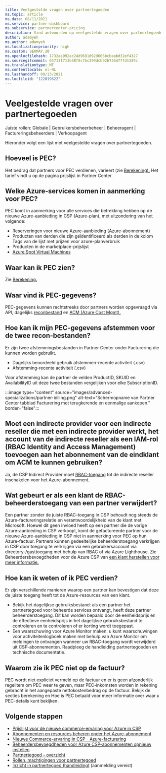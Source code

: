 ```yaml
---
title: Veelgestelde vragen over partnertegoeden
ms.topic: article
ms.date: 08/11/2021
ms.service: partner-dashboard
ms.subservice: partnercenter-pricing
description: Vind antwoorden op veelgestelde vragen over partnertegoeden (PEC).
author: adamyeh
ms.author: adamyeh
ms.localizationpriority: high
ms.custom: SEOMAY.20
ms.openlocfilehash: 1732ae992ac24d9691d929606bcbaabd32ef4327
ms.sourcegitcommit: 03713f713b38f8c7bc299dcb92b7264777d1339c
ms.translationtype: MT
ms.contentlocale: nl-NL
ms.lasthandoff: 08/13/2021
ms.locfileid: "122019622"
---
```

# <a name="frequently-asked-questions-for-partner-earned-credit"></a>Veelgestelde vragen over partnertegoeden

Juiste rollen: Globale | Gebruikersbeheerbeheer | Beheeragent | Factureringsbeheerders | Verkoopagent

Hieronder volgt een lijst met veelgestelde vragen over partnertegoeden.

## <a name="how-much-is-pec"></a>Hoeveel is PEC?

Het bedrag dat partners voor PEC verdienen, varieert (zie [Berekening).](partner-earned-credit-explanation.md#calculation) Het tarief vindt u op de pagina prijslijst in Partner Center.

## <a name="what-azure-services-are-eligible-for-pec"></a>Welke Azure-services komen in aanmerking voor PEC?

PEC komt in aanmerking voor alle services die betrekking hebben op de nieuwe Azure-aanbieding in CSP (Azure-plan), met uitzondering van het volgende: 
- Reserveringen voor nieuwe Azure-aanbieding (Azure-abonnement)
- Producten van derden die zijn geïdentificeerd als derden in de kolom Tags van de lijst met prijzen voor azure-planverbruik
- Producten in de marketplace-prijslijst
- [Azure Spot Virtual Machines](https://partner.microsoft.com/resources/collection/azure-spot-in-csp#/)

## <a name="where-can-i-see-pec"></a>Waar kan ik PEC zien?

Zie [Berekening.](partner-earned-credit-explanation.md#calculation)

## <a name="where-can-i-find-pec-details"></a>Waar vind ik PEC-gegevens?

PEC-gegevens kunnen rechtstreeks door partners worden opgevraagd via API, dagelijks [reconbestand](partner-earned-credit-explanation.md#calculation) en [ACM (Azure Cost Mgmt).](partner-earned-credit-explanation.md#azure-cost-management-and-pec)

## <a name="how-can-i-reconcile-my-pec-information-across-the-two-recon-files"></a>Hoe kan ik mijn PEC-gegevens afstemmen voor de twee recon-bestanden?

Er zijn twee afstemmingsbestanden in Partner Center onder Facturering die kunnen worden gebruikt.

- Dagelijks beoordeeld gebruik afstemmen-recente activiteit (.csv)
- Afstemming-recente activiteit (.csv)

Voor afstemming kan de partner de velden ProductID, SKUID en AvailabilityID uit deze twee bestanden vergelijken voor elke SubscriptionID.

:::image type="content" source="images/advanced-specializations/partner-billing.png" alt-text="Schermopname van Partner Center tabblad Facturering met terugkerende en eenmalige aankopen." border="false":::

## <a name="for-an-indirect-reseller-working-with-an-indirect-provider-does-an-indirect-provider-need-to-add-the-indirect-resellers-account-as-an-rbac-identity-and-access-management-iam-role-to-the-end-customers-subscription-in-order-to-utilize-acm"></a>Moet een indirecte provider voor een indirecte reseller die met een indirecte provider werkt, het account van de indirecte reseller als een IAM-rol (RBAC Identity and Access Management) toevoegen aan het abonnement van de eindklant om ACM te kunnen gebruiken?

Ja, de CSP Indirect Provider moet [RBAC-toegang](/azure/role-based-access-control/overview) tot de indirecte reseller inschakelen voor het Azure-abonnement.

## <a name="what-happens-if-a-customer-removes-a-partners-rbac-admin-access"></a>Wat gebeurt er als een klant de RBAC-beheerderstoegang van een partner verwijdert?

Een partner zonder de juiste RBAC-toegang in CSP behoudt nog steeds de Azure-factureringsrelatie en verantwoordelijkheid van de klant met Microsoft. Hoewel dit geen invloed heeft op een partner die de vorige Azure-aanbieding in CSP verkoopt, komt de gefactureerde partner voor de nieuwe Azure-aanbieding in CSP niet in aanmerking voor PEC op hun Azure-factuur. Partners kunnen gedeeltelijke beheerderstoegang verkrijgen in CSP door toegang te verkrijgen via een gebruikersaccount via directory-/gasttoegang met behulp van RBAC of via Azure Lighthouse. Zie Beheerdersbevoegdheden voor de Azure CSP van [een klant herstellen voor meer informatie.](revoke-reinstate-csp.md)

## <a name="how-do-i-know-if-im-earning-pec"></a>Hoe kan ik weten of ik PEC verdien?

Er zijn verschillende manieren waarop een partner kan bevestigen dat deze de juiste toegang heeft tot de Azure-resources van een klant.

- Bekijk het dagelijkse gebruiksbestand: als een partner het partnertegoed voor beheerde services ontvangt, heeft deze partner beheerderstoegang. Dit kan worden bepaald door de eenheidsprijs en de effectieve eenheidsprijs in het dagelijkse gebruiksbestand te controleren en te controleren of er korting wordt toegepast.
- Een waarschuwing voor Azure Monitor maken: [](/azure/azure-monitor/platform/alerts-activity-log) u kunt waarschuwingen voor activiteitenlogboek maken met behulp van Azure Monitor om meldingen te ontvangen wanneer uw RBAC-toegang wordt verwijderd uit CSP-abonnementen. Raadpleeg de handleiding partnertegoeden en technische documentatie.

## <a name="why-dont-i-see-pec-on-the-invoice"></a>Waarom zie ik PEC niet op de factuur?

PEC wordt niet expliciet vermeld op de factuur en er is geen afzonderlijk regelitem om PEC weer te geven, maar PEC-inkomsten worden in rekening gebracht in het aangepaste nettokostenbedrag op de factuur. Bekijk de secties berekening en Hoe is PEC betaald voor meer informatie over waar u PEC-details kunt bekijken.

## <a name="next-steps"></a>Volgende stappen

- [Prijslijst voor de nieuwe commerce-ervaring voor Azure in CSP](azure-plan-price-list.md)
- [Abonnementen en resources beheren onder het Azure-abonnement](azure-plan-manage.md)
- [Nieuwe Commerce-ervaring in CSP - Azure-facturering](azure-plan-billing.md)
- [Beheerdersbevoegdheden voor Azure CSP-abonnementen opnieuw instellen](revoke-reinstate-csp.md)
- [Partnertegoed - overzicht](partner-earned-credit.md)
- [Rollen, machtigingen voor partnertegoed](azure-roles-perms-pec.md)
- [Inzicht in partnertegoed (handleiding)](https://partner.microsoft.com/resources/detail/understanding-partner-earned-credit-pdf) (aanmelding vereist)

